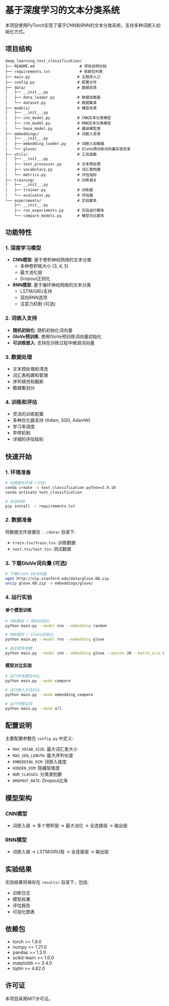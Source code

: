 # 基于深度学习的文本分类系统

本项目使用PyTorch实现了基于CNN和RNN的文本分类系统，支持多种词嵌入初始化方式。

## 项目结构

```
deep_learning_text_classification/
├── README.md                    # 项目说明文档
├── requirements.txt             # 依赖包列表
├── main.py                     # 主程序入口
├── config.py                   # 配置文件
├── data/                       # 数据目录
│   ├── __init__.py
│   ├── data_loader.py          # 数据加载器
│   └── dataset.py              # 数据集类
├── models/                     # 模型目录
│   ├── __init__.py
│   ├── cnn_model.py            # CNN文本分类模型
│   ├── rnn_model.py            # RNN文本分类模型
│   └── base_model.py           # 基础模型类
├── embeddings/                 # 词嵌入目录
│   ├── __init__.py
│   ├── embedding_loader.py     # 词嵌入加载器
│   └── glove/                  # GloVe预训练词向量存放目录
├── utils/                      # 工具函数
│   ├── __init__.py
│   ├── text_processor.py       # 文本预处理
│   ├── vocabulary.py           # 词汇表构建
│   └── metrics.py              # 评估指标
├── training/                   # 训练相关
│   ├── __init__.py
│   ├── trainer.py              # 训练器
│   └── evaluator.py            # 评估器
└── experiments/                # 实验脚本
    ├── __init__.py
    ├── run_experiments.py      # 实验运行脚本
    └── compare_models.py       # 模型对比脚本
```

## 功能特性

### 1. 深度学习模型
- **CNN模型**: 基于卷积神经网络的文本分类
  - 多种卷积核大小 (3, 4, 5)
  - 最大池化层
  - Dropout正则化
- **RNN模型**: 基于循环神经网络的文本分类
  - LSTM/GRU支持
  - 双向RNN选项
  - 注意力机制 (可选)

### 2. 词嵌入支持
- **随机初始化**: 随机初始化词向量
- **GloVe预训练**: 使用GloVe预训练词向量初始化
- **可训练嵌入**: 支持在训练过程中微调词向量

### 3. 数据处理
- 文本预处理和清洗
- 词汇表构建和管理
- 序列填充和截断
- 数据集划分

### 4. 训练和评估
- 灵活的训练配置
- 多种优化器支持 (Adam, SGD, AdamW)
- 学习率调度
- 早停机制
- 详细的评估指标

## 快速开始

### 1. 环境准备
```bash
# 创建虚拟环境 (可选)
conda create -n text_classification python=3.9.18
conda activate text_classification

# 安装依赖
pip install -r requirements.txt
```

### 2. 数据准备
将数据文件放置在 `../data/` 目录下:
- `train.tsv/train.tsv`: 训练数据
- `test.tsv/test.tsv`: 测试数据

### 3. 下载GloVe词向量 (可选)
```bash
# 下载GloVe 6B词向量
wget http://nlp.stanford.edu/data/glove.6B.zip
unzip glove.6B.zip -d embeddings/glove/
```

### 4. 运行实验

#### 单个模型训练
```bash
# CNN模型 + 随机初始化
python main.py --model cnn --embedding random

# RNN模型 + GloVe初始化
python main.py --model rnn --embedding glove

# 指定更多参数
python main.py --model cnn --embedding glove --epochs 20 --batch_size 64 --lr 0.001
```

#### 模型对比实验
```bash
# 运行所有模型对比
python main.py --mode compare

# 运行嵌入方式对比
python main.py --mode embedding_compare

# 运行完整实验
python main.py --mode all
```

## 配置说明

主要配置参数在 `config.py` 中定义:

- `MAX_VOCAB_SIZE`: 最大词汇表大小
- `MAX_SEQ_LENGTH`: 最大序列长度
- `EMBEDDING_DIM`: 词嵌入维度
- `HIDDEN_DIM`: 隐藏层维度
- `NUM_CLASSES`: 分类类别数
- `DROPOUT_RATE`: Dropout比率

## 模型架构

### CNN模型
- 词嵌入层 → 多个卷积层 → 最大池化 → 全连接层 → 输出层

### RNN模型
- 词嵌入层 → LSTM/GRU层 → 全连接层 → 输出层

## 实验结果

实验结果将保存在 `results/` 目录下，包括:
- 训练日志
- 模型权重
- 评估报告
- 可视化图表

## 依赖包

- torch >= 1.9.0
- numpy >= 1.21.0
- pandas >= 1.3.0
- scikit-learn >= 1.0.0
- matplotlib >= 3.4.0
- tqdm >= 4.62.0

## 许可证

本项目采用MIT许可证。
